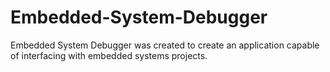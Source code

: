# Embedded-System-Debugger
Embedded System Debugger was created to create an application capable of interfacing with embedded systems projects.
